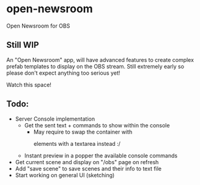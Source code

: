 # open-newsroom
Open Newsroom for OBS

## Still WIP
An "Open Newsroom" app, will have advanced features to create complex prefab templates to display on the OBS stream. Still extremely early so please don't expect anything too serious yet!

Watch this space!

## Todo:
* Server Console implementation
  * Get the sent text + commands to show within the console
    * May require to swap the container with <p> elements with a textarea instead :/
  * Instant preview in a popper the available console commands
* Get current scene and display on "/obs" page on refresh
* Add "save scene" to save scenes and their info to text file
* Start working on general UI (sketching)
